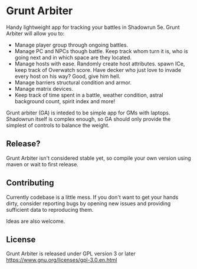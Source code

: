 Grunt Arbiter
=============

Handy lightweight app for tracking your battles in Shadowrun 5e. Grunt Arbiter will allow you to:
  * Manage player group through ongoing battles.
  * Manage PC and NPCs though battle. Keep track whom turn it is, who is going next and in which space are they located.
  * Manage hosts with ease. Randomly create host attributes. spawn ICe, keep track of Overwatch score. Have decker who just love to invade every host on his way? Good, give him hell.
  * Manage barriers structural condition and armor.
  * Manage matrix devices.
  * Keep track of time spent in a battle, weather condition, astral background count, spirit index and more!
  
Grunt arbiter (GA) is inteded to be simple app for GMs with laptops. Shadowrun itself is complex enough, so GA should only provide the simplest of controls to balance the weight.
  
Release?
--------
Grunt Arbiter isn't considered stable yet, so compile your own version using maven or wait to first release.
  
Contributing
------------
Currently codebase is a little mess. If you don't want to get your hands dirty, consider reporting bugs by opening new issues and providing sufficient data to reproducing them.

Ideas are also welcome.

License
-------
Grunt Arbiter is released under GPL version 3 or later
https://www.gnu.org/licenses/gpl-3.0.en.html